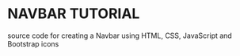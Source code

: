 # NAVBAR TUTORIAL

source code for creating a Navbar using HTML, CSS, JavaScript and Bootstrap icons
